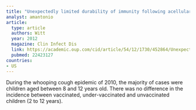 ```yaml
---
title: "Unexpectedly limited durability of immunity following acellular pertussis vaccination in preadolescents in a North American outbreak"
analyst: amantonio
article:
  type: article
  authors: Witt
  year: 2012
  magazine: Clin Infect Dis
  link: https://academic.oup.com/cid/article/54/12/1730/452864/Unexpectedly-Limited-Durability-of-Immunity
  pubmed: 22423127
countries:
- US
---
```


During the whooping cough epidemic of 2010, the majority of cases were children aged between 8 and 12 years old. There was no difference in the incidence between vaccinated, under-vaccinated and unvaccinated children (2 to 12 years).
